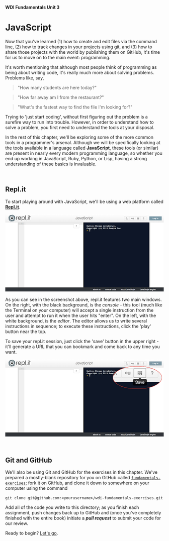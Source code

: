 **WDI Fundamentals Unit 3**

# JavaScript

Now that you've learned (1) how to create and edit files via the command line, (2) how to track changes in your projects using git, and (3) how to share those projects with the world by publishing them on GitHub, it's time for us to move on to the main event: programming.

It's worth mentioning that although most people think of programming as being about writing code, it's really much more about solving problems. Problems like, say,

  > "How many students are here today?"

  > "How far away am I from the restaurant?"

  > "What's the fastest way to find the file I'm looking for?"

Trying to 'just start coding', without first figuring out the problem is a surefire way to run into trouble. However, in order to understand how to solve a problem, you first need to understand the tools at your disposal.

In the rest of this chapter, we'll be exploring some of the more common tools in a programmer's arsenal. Although we will be specifically looking at the tools available in a language called **JavaScript**, these tools (or similar) are present in nearly every modern programming language, so whether you end up working in JavaScript, Ruby, Python, or Lisp, having a strong understanding of these basics is invaluable.

<br>


## Repl.it
To start playing around with JavaScript, we'll be using a web platform called **[Repl.it](http://repl.it/languages/JavaScript)**.

![repl.it Screenshot](../assets/chapter3/replit.png)

As you can see in the screenshot above, repl.it features two main windows. On the right, with the black background, is the *console* - this tool (much like the Terminal on your computer) will accept a single instruction from the user and attempt to run it when the user hits "enter". On the left, with the white background, is the *editor*. The editor allows us to write several instructions in sequence; to execute these instructions, click the 'play' button near the top.

To save your repl.it session, just click the 'save' button in the upper right - it'll generate a URL that you can bookmark and come back to any time you want.

![repl.it Screenshot](../assets/chapter3/save_replit.png)

<br>

## Git and GitHub

We'll also be using Git and GitHub for the exercises in this chapter. We've prepared a mostly-blank repository for you on GitHub called [`fundamentals-exercises`](); fork it on GitHub, and clone it down to somewhere on your computer using the command

```
git clone git@github.com:<yourusername>/wdi-fundamentals-exercises.git
```

Add all of the code you write to this directory; as you finish each assignment, push changes back up to GitHub and (once you've completely finished with the entire book) initiate a ***pull request*** to submit your code for our review.

Ready to begin? [Let's go](03_chapter/02_lesson.md).








